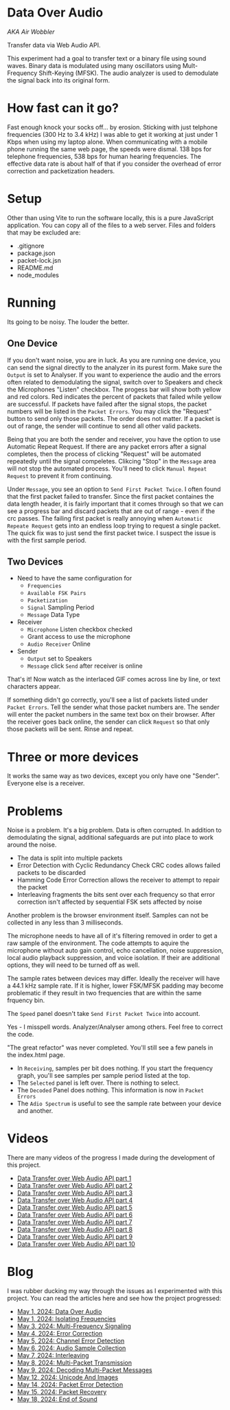 # Data Over Audio
*AKA Air Wobbler*

Transfer data via Web Audio API.

This experiment had a goal to transfer text or a binary file using sound waves. Binary data is modulated using many oscillators using Mult-Frequency Shift-Keying (MFSK). The audio analyzer is used to demodulate the signal back into its original form.

# How fast can it go?

Fast enough knock your socks off... by erosion. Sticking with just telphone frequencies (300 Hz to 3.4 kHz) I was able to get it working at just under 1 Kbps when using my laptop alone. When communicating with a mobile phone running the same web page, the speeds were dismal. 138 bps for telephone frequencies, 538 bps for human hearing frequencies. The effective data rate is about half of that if you consider the overhead of error correction and packetization headers.

# Setup

Other than using Vite to run the software locally, this is a pure JavaScript application. You can copy all of the files to a web server. Files and folders that may be excluded are:

- .gitignore
- package.json
- packet-lock.jsn
- README.md
- node_modules

# Running

Its going to be noisy. The louder the better.

## One Device

If you don't want noise, you are in luck. As you are running one device, you can send the signal directly to the analyzer in its purest form. Make sure the `Output` is set to Analyser. If you want to experience the audio and the errors often related to demodulating the signal, switch over to Speakers and check the Microphones "Listen" checkbox. The progess bar will show both yellow and red colors. Red indicates the percent of packets that failed while yellow are successful. If packets have failed after the signal stops, the packet numbers will be listed in the `Packet Errors`. You may click the "Request" button to send only those packets. The order does not matter. If a packet is out of range, the sender will continue to send all other valid packets.

Being that you are both the sender and receiver, you have the option to use Automatic Repeat Request. If there are any packet errors after a signal completes, then the process of clicking "Request" will be automated repeatedly until the signal compeletes. Clikcing "Stop" in the `Message` area will not stop the automated process. You'll need to click `Manual Repeat Request` to prevent it from continuing.

Under `Message`, you see an option to `Send First Packet Twice`. I often found that the first packet failed to transfer. Since the first packet containes the data length header, it is fairly important that it comes through so that we can see a progress bar and discard packets that are out of range - even if the crc passes. The failing first packet is really annoying when `Automatic Repeate Request` gets into an endless loop trying to request a single packet. The quick fix was to just send the first packet twice. I suspect the issue is with the first sample period.

## Two Devices

- Need to have the same configuration for
  - `Frequencies`
  - `Available FSK Pairs`
  - `Packetization`
  - `Signal` Sampling Period
  - `Message` Data Type
- Receiver
  - `Microphone` Listen checkbox checked
  - Grant access to use the microphone
  - `Audio Receiver` Online
- Sender
  - `Output` set to Speakers
  - `Message` click `Send` after receiver is online

That's it! Now watch as the interlaced GIF comes across line by line, or text characters appear.

If something didn't go correctly, you'll see a list of packets listed under `Packet Errors`. Tell the sender what those packet numbers are. The sender will enter the packet numbers in the same text box on their browser. After the receiver goes back online, the sender can click `Request` so that only those packets will be sent. Rinse and repeat.

# Three or more devices

It works the same way as two devices, except you only have one "Sender". Everyone else is a receiver.

# Problems

Noise is a problem. It's a big problem. Data is often corrupted. In addition to demodulating the signal, additional safeguards are put into place to work around the noise.

- The data is split into multiple packets
- Error Detection with Cyclic Redundancy Check CRC codes allows failed packets to be discarded
- Hamming Code Error Correction allows the receiver to attempt to repair the packet
- Interleaving fragments the bits sent over each frequency so that error correction isn't affected by sequential FSK sets affected by noise

Another problem is the browser environment itself. Samples can not be collected in any less than 3 milliseconds.

The microphone needs to have all of it's filtering removed in order to get a raw sample of the environment. The code attempts to aquire the microphone without auto gain control, echo cancellation, noise suppression, local audio playback suppression, and voice isolation. If their are additional options, they will need to be turned off as well.

The sample rates between devices may differ. Ideally the receiver will have a 44.1 kHz sample rate. If it is higher, lower FSK/MFSK padding may become problematic if they result in two frequencies that are within the same frquency bin.

The `Speed` panel doesn't take `Send First Packet Twice` into account.

Yes - I misspell words. Analyzer/Analyser among others. Feel free to correct the code.

"The great refactor" was never completed. You'll still see a few panels in the index.html page.

- In `Receiving`, samples per bit does nothing. If you start the frequency graph, you'll see samples per sample period listed at the top.
- The `Selected` panel is left over. There is nothing to select.
- The `Decoded` Panel does nothing. This information is now in `Packet Errors`
- The `Adio Spectrum` is useful to see the sample rate between your device and another.

# Videos

There are many videos of the progress I made during the development of this project.

- [Data Transfer over Web Audio API part 1](https://youtu.be/_6qxB3gKN_E)
- [Data Transfer over Web Audio API part 2](https://youtu.be/yclfNRiMATA)
- [Data Transfer over Web Audio API part 3](https://youtu.be/nKpuwfHEkKQ)
- [Data Transfer over Web Audio API part 4](https://youtu.be/nAwszWxNJVw)
- [Data Transfer over Web Audio API part 5](https://youtu.be/Co2kIxpm1Og)
- [Data Transfer over Web Audio API part 6](https://youtu.be/b6SqyIE9VU4)
- [Data Transfer over Web Audio API part 7](https://youtu.be/eCwH-f2VZKQ)
- [Data Transfer over Web Audio API part 8](https://youtu.be/P5dqs6QjuaM)
- [Data Transfer over Web Audio API part 9](https://youtu.be/KjtzP_WPuLc)
- [Data Transfer over Web Audio API part 10](https://youtu.be/dj4QsRRbhVw)

# Blog

I was rubber ducking my way through the issues as I experimented with this project. You can read the articles here and see how the project progressed:

- [May 1, 2024: Data Over Audio](https://lewismoten3.wordpress.com/2024/05/01/data-over-audio/)
- [May 1, 2024: Isolating Frequencies](https://lewismoten3.wordpress.com/2024/05/01/isolating-frequencies/)
- [May 3, 2024: Multi-Frequency Signaling](https://lewismoten3.wordpress.com/2024/05/03/multi-frequency-signaling/)
- [May 4, 2024: Error Correction](https://lewismoten3.wordpress.com/2024/05/04/error-correction/)
- [May 5, 2024: Channel Error Detection](https://lewismoten3.wordpress.com/2024/05/05/channel-error-detection/)
- [May 6, 2024: Audio Sample Collection](https://lewismoten3.wordpress.com/2024/05/06/audio-sample-collection/)
- [May 7, 2024: Interleaving](https://lewismoten3.wordpress.com/2024/05/07/interleaving/)
- [May 8, 2024: Multi-Packet Transmission](https://lewismoten3.wordpress.com/2024/05/08/multi-packet-transmission/)
- [May 9, 2024: Decoding Multi-Packet Messages](https://lewismoten3.wordpress.com/2024/05/09/decoding-multi-packet-messages/)
- [May 12, 2024: Unicode And Images](https://lewismoten3.wordpress.com/2024/05/12/unicode-and-images/)
- [May 14, 2024: Packet Error Detection](https://lewismoten3.wordpress.com/2024/05/14/packet-error-detection/)
- [May 15, 2024: Packet Recovery](https://lewismoten3.wordpress.com/2024/05/15/packet-recovery/)
- [May 18, 2024: End of Sound](https://lewismoten3.wordpress.com/2024/05/18/end-of-sound/)
